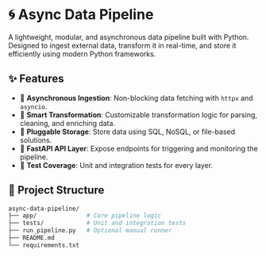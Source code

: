 # 🌀 Async Data Pipeline

A lightweight, modular, and asynchronous data pipeline built with Python. Designed to ingest external data, transform it in real-time, and store it efficiently using modern Python frameworks.

## ✨ Features

- 🔄 **Asynchronous Ingestion**: Non-blocking data fetching with `httpx` and `asyncio`.
- 🧠 **Smart Transformation**: Customizable transformation logic for parsing, cleaning, and enriching data.
- 🏪 **Pluggable Storage**: Store data using SQL, NoSQL, or file-based solutions.
- 🚀 **FastAPI API Layer**: Expose endpoints for triggering and monitoring the pipeline.
- 🧪 **Test Coverage**: Unit and integration tests for every layer.

## 📁 Project Structure

```bash
async-data-pipeline/
├── app/              # Core pipeline logic
├── tests/            # Unit and integration tests
├── run_pipeline.py   # Optional manual runner
├── README.md
└── requirements.txt
